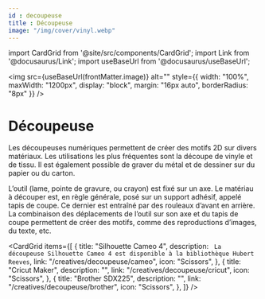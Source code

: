 ```yaml
---
id : decoupeuse
title : Découpeuse
image: "/img/cover/vinyl.webp"
---
```


import CardGrid from '@site/src/components/CardGrid';
import Link from '@docusaurus/Link';
import useBaseUrl from '@docusaurus/useBaseUrl';

<img 
  src={useBaseUrl(frontMatter.image)} 
  alt=""
  style={{
    width: "100%",
    maxWidth: "1200px",
    display: "block",
    margin: "16px auto",
    borderRadius: "8px"
  }} 
/>

# Découpeuse

Les découpeuses numériques permettent de créer des motifs 2D sur divers matériaux. Les utilisations les plus fréquentes sont la découpe de vinyle et de tissu. Il est également possible de graver du métal et de dessiner sur du papier ou du carton.

L’outil (lame, pointe de gravure, ou crayon) est fixé sur un axe. Le matériau à découper est, en règle générale, posé sur un support adhésif, appelé tapis de coupe. Ce dernier est entraîné par des rouleaux d’avant en arrière. La combinaison des déplacements de l’outil sur son axe et du tapis de coupe permettent de créer des motifs, comme des reproductions d’images, du texte, etc.


<CardGrid
  items={[
    {
      title: "Silhouette Cameo 4",
      description:  `
      La découpeuse Silhouette Cameo 4 est disponible à la bibliothèque Hubert Reeves`,
      link: "/creatives/decoupeuse/cameo",
      icon: "Scissors",
    },
    {
      title: "Cricut Maker",
      description: "",
      link: "/creatives/decoupeuse/cricut",
      icon: "Scissors",
    },
    {
      title: "Brother SDX225",
      description: "",
      link: "/creatives/decoupeuse/brother",
      icon: "Scissors",
    },
  ]}
/>
